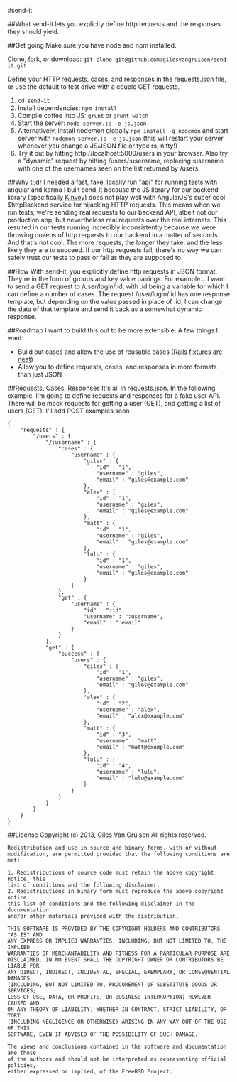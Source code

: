 #send-it

##What
send-it lets you explicity define http requests and the responses they should yield.

##Get going
Make sure you have node and npm installed.

Clone, fork, or download: `git clone git@github.com:gilesvangruisen/send-it.git`

Define your HTTP requests, cases, and responses in the requests.json file, or use the default to test drive with a couple GET requests.

1. `cd send-it`
2. Install dependencies: `npm install`
3. Compile coffee into JS: `grunt` or `grunt watch`
4. Start the server: `node server.js -e js,json`
5. Alternatively, install nodemon globally `npm install -g nodemon` and start server with `nodemon server.js -e js,json` (this will restart your server whenever you change a JS/JSON file or type rs; nifty!)
5. Try it out by hitting http://localhost:5000/users in your browser. Also try a "dynamic" request by hitting /users/:username, replacing :username with one of the usernames seen on the list returned by /users.

##Why
tl;dr I needed a fast, fake, locally run "api" for running tests with angular and karma
I built send-it because the JS library for our backend library (specifically [Kinvey](http://kinvey.com/)) does not play well with AngularJS's super cool $httpBackend service for hijacking HTTP requests. This means when we run tests, we're sending real requests to our backend API, albeit not our production app, but nevertheless real requests over the real internets. This resulted in our tests running incredibly inconsistently because we were throwing dozens of http requests to our backend in a matter of seconds. And that's not cool. The more requests, the longer they take, and the less likely they are to succeed. If our http requests fail, there's no way we can safely trust our tests to pass or fail as they are supposed to.

##How
With send-it, you explicitly define http requests in JSON format. They're in the form of groups and key value pairings. For example… I want to send a GET request to /user/login/:id, with :id being a variable for which I can define a number of cases. The request /user/login/:id has one response template, but depending on the value passed in place of :id, I can change the data of that template and send it back as a somewhat dynamic response.

##Roadmap
I want to build this out to be more extensible. A few things I want:
* Build out cases and allow the use of reusable cases ([Rails fixtures are neat](http://guides.rubyonrails.org/testing.html#the-low-down-on-fixtures))
* Allow you to define requests, cases, and responses in more formats than just JSON


##Requests, Cases, Responses
It's all in requests.json. In the following example, I'm going to define requests and responses for a fake user API. There will be mock requests for getting a user (GET), and getting a list of users (GET). I'll add POST examples soon

    {
        "requests" : {
            "/users" : {
                "/:username" : {
                    "cases" : {
                        "username" : {
                            "giles" : {
                                "id" : "1",
                                "username" : "giles",
                                "email" : "giles@example.com"
                            },
                            "alex" : {
                                "id" : "1",
                                "username" : "giles",
                                "email" : "giles@example.com"
                            },
                            "matt" : {
                                "id" : "1",
                                "username" : "giles",
                                "email" : "giles@example.com"
                            },
                            "lulu" : {
                                "id" : "1",
                                "username" : "giles",
                                "email" : "giles@example.com"
                            }
                        }
                    },
                    "get" : {
                        "username" : {
                            "id" : ":id",
                            "username" : ":username",
                            "email" : ":email"
                        }
                    }
                },
                "get" : {
                    "success" : {
                        "users" : {
                            "giles" : {
                                "id" : "1",
                                "username" : "giles",
                                "email" : "giles@example.com"
                            },
                            "alex" : {
                                "id" : "2",
                                "username" : "alex",
                                "email" : "alex@example.com"
                            },
                            "matt" : {
                                "id" : "3",
                                "username" : "matt",
                                "email" : "matt@example.com"
                            },
                            "lulu" : {
                                "id" : "4",
                                "username" : "lulu",
                                "email" : "lulu@example.com"
                            }
                        }
                    }
                }
            }
        }
    }

##License
    Copyright (c) 2013, Giles Van Gruisen All rights reserved.

    Redistribution and use in source and binary forms, with or without
    modification, are permitted provided that the following conditions are met:

    1. Redistributions of source code must retain the above copyright notice, this
    list of conditions and the following disclaimer.
    2. Redistributions in binary form must reproduce the above copyright notice,
    this list of conditions and the following disclaimer in the documentation
    and/or other materials provided with the distribution.

    THIS SOFTWARE IS PROVIDED BY THE COPYRIGHT HOLDERS AND CONTRIBUTORS "AS IS" AND
    ANY EXPRESS OR IMPLIED WARRANTIES, INCLUDING, BUT NOT LIMITED TO, THE IMPLIED
    WARRANTIES OF MERCHANTABILITY AND FITNESS FOR A PARTICULAR PURPOSE ARE
    DISCLAIMED. IN NO EVENT SHALL THE COPYRIGHT OWNER OR CONTRIBUTORS BE LIABLE FOR
    ANY DIRECT, INDIRECT, INCIDENTAL, SPECIAL, EXEMPLARY, OR CONSEQUENTIAL DAMAGES
    (INCLUDING, BUT NOT LIMITED TO, PROCUREMENT OF SUBSTITUTE GOODS OR SERVICES;
    LOSS OF USE, DATA, OR PROFITS; OR BUSINESS INTERRUPTION) HOWEVER CAUSED AND
    ON ANY THEORY OF LIABILITY, WHETHER IN CONTRACT, STRICT LIABILITY, OR TORT
    (INCLUDING NEGLIGENCE OR OTHERWISE) ARISING IN ANY WAY OUT OF THE USE OF THIS
    SOFTWARE, EVEN IF ADVISED OF THE POSSIBILITY OF SUCH DAMAGE.

    The views and conclusions contained in the software and documentation are those
    of the authors and should not be interpreted as representing official policies,
    either expressed or implied, of the FreeBSD Project.

